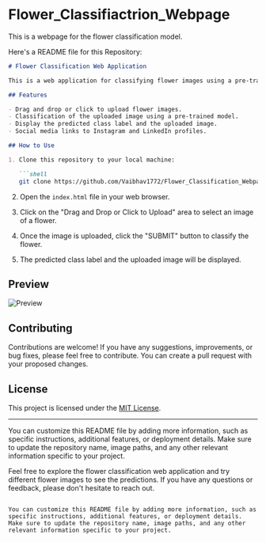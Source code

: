 # Flower_Classifiactrion_Webpage
This is a webpage for the flower classification model.

Here's a README file for this Repository:

```markdown
# Flower Classification Web Application

This is a web application for classifying flower images using a pre-trained model. Users can upload an image of a flower, and the application will predict the class of the flower.

## Features

- Drag and drop or click to upload flower images.
- Classification of the uploaded image using a pre-trained model.
- Display the predicted class label and the uploaded image.
- Social media links to Instagram and LinkedIn profiles.

## How to Use

1. Clone this repository to your local machine:

   ```shell
   git clone https://github.com/Vaibhav1772/Flower_Classification_Webpage.git
   ```

2. Open the `index.html` file in your web browser.

3. Click on the "Drag and Drop or Click to Upload" area to select an image of a flower.

4. Once the image is uploaded, click the "SUBMIT" button to classify the flower.

5. The predicted class label and the uploaded image will be displayed.

## Preview

![Preview](preview.png)

## Contributing

Contributions are welcome! If you have any suggestions, improvements, or bug fixes, please feel free to contribute. You can create a pull request with your proposed changes.

## License

This project is licensed under the [MIT License](LICENSE).

---

You can customize this README file by adding more information, such as specific instructions, additional features, or deployment details. Make sure to update the repository name, image paths, and any other relevant information specific to your project.


Feel free to explore the flower classification web application and try different flower images to see the predictions. If you have any questions or feedback, please don't hesitate to reach out.
```

You can customize this README file by adding more information, such as specific instructions, additional features, or deployment details. Make sure to update the repository name, image paths, and any other relevant information specific to your project.
